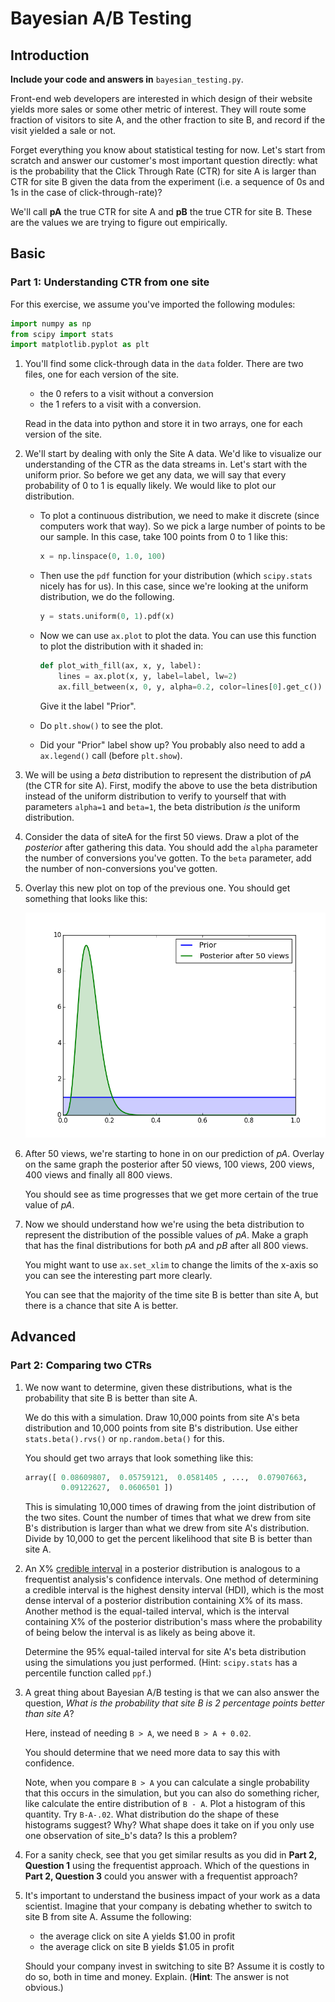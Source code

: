 # Bayesian A/B Testing

## Introduction

**Include your code and answers in** `bayesian_testing.py`.

Front-end web developers are interested in which design of their website yields more sales or some other metric of interest. They will route some fraction of visitors to site A, and the other fraction to site B, and record if the visit yielded a sale or not.

Forget everything you know about statistical testing for now. Let's start from scratch and answer our customer's most important question directly: what is the probability that the Click Through Rate (CTR) for site A is larger than CTR for site B given the data from the experiment (i.e. a sequence of 0s and 1s in the case of click-through-rate)?

We'll call **pA** the true CTR for site A and **pB** the true CTR for site B. These are the values we are trying to figure out empirically.

## Basic

### Part 1: Understanding CTR from one site

For this exercise, we assume you've imported the following modules:

```python
import numpy as np
from scipy import stats
import matplotlib.pyplot as plt
```

1. You'll find some click-through data in the `data` folder. There are two files, one for each version of the site.
    * the 0 refers to a visit without a conversion
    * the 1 refers to a visit with a conversion.

    Read in the data into python and store it in two arrays, one for each version of the site.

2. We'll start by dealing with only the Site A data. We'd like to visualize our understanding of the CTR as the data streams in. Let's start with the uniform prior. So before we get any data, we will say that every probability of 0 to 1 is equally likely. We would like to plot our distribution.

    * To plot a continuous distribution, we need to make it discrete (since computers work that way). So we pick a large number of points to be our sample. In this case, take 100 points from 0 to 1 like this:

        ```python
        x = np.linspace(0, 1.0, 100)
        ```

    * Then use the `pdf` function for your distribution (which `scipy.stats` nicely has for us). In this case, since we're looking at the uniform distribution, we do the following.

        ```python
        y = stats.uniform(0, 1).pdf(x)
        ```

    * Now we can use `ax.plot` to plot the data. You can use this function to plot the distribution with it shaded in:

        ```python
        def plot_with_fill(ax, x, y, label):
            lines = ax.plot(x, y, label=label, lw=2)
            ax.fill_between(x, 0, y, alpha=0.2, color=lines[0].get_c())
        ```

        Give it the label "Prior".

    * Do `plt.show()` to see the plot.

    * Did your "Prior" label show up? You probably also need to add a `ax.legend()` call (before `plt.show`).

3. We will be using a *beta* distribution to represent the distribution of *pA* (the CTR for site A). First, modify the above to use the beta distribution instead of the uniform distribution to verify to yourself that with parameters `alpha=1` and `beta=1`, the beta distribution *is* the uniform distribution.

4. Consider the data of siteA for the first 50 views. Draw a plot of the *posterior* after gathering this data. You should add the `alpha` parameter the number of conversions you've gotten. To the `beta` parameter, add the number of non-conversions you've gotten.

5. Overlay this new plot on top of the previous one. You should get something that looks like this:

    ![Prior and Posterior](images/prior_posterior.png)

6. After 50 views, we're starting to hone in on our prediction of *pA*. Overlay on the same graph the posterior after 50 views, 100 views, 200 views, 400 views and finally all 800 views.

    You should see as time progresses that we get more certain of the true value of *pA*.

7. Now we should understand how we're using the beta distribution to represent the distribution of the possible values of *pA*. Make a graph that has the final distributions for both *pA* and *pB* after all 800 views.

    You might want to use `ax.set_xlim` to change the limits of the x-axis so you can see the interesting part more clearly.

    You can see that the majority of the time site B is better than site A, but there is a chance that site A is better.

## Advanced

### Part 2: Comparing two CTRs

1. We now want to determine, given these distributions, what is the probability that site B is better than site A.

    We do this with a simulation. Draw 10,000 points from site A's beta distribution and 10,000 points from site B's distribution. Use either `stats.beta().rvs()` or `np.random.beta()` for this.

    You should get two arrays that look something like this:

    ```python
    array([ 0.08609807,  0.05759121,  0.0581405 , ...,  0.07907663,
            0.09122627,  0.0606501 ])
    ```

    This is simulating 10,000 times of drawing from the joint distribution of the two sites. Count the number of times that what we drew from site B's distribution is larger than what we drew from site A's distribution. Divide by 10,000 to get the percent likelihood that site B is better than site A.

2. An X% [credible interval](https://en.wikipedia.org/wiki/Credible_interval) in a posterior distribution is analogous to a frequentist analysis's confidence intervals. One method of determining a credible interval is the highest density interval (HDI), which is the most dense interval of a posterior distribution containing X% of its mass. Another method is the equal-tailed interval, which is the interval containing X% of the posterior distribution's mass where the probability of being below the interval is as likely as being above it.

    Determine the 95% equal-tailed interval for site A's beta distribution using the simulations you just performed. (Hint: `scipy.stats` has a percentile function called `ppf`.)

3. A great thing about Bayesian A/B testing is that we can also answer the question, *What is the probability that site B is 2 percentage points better than site A*?

    Here, instead of needing `B > A`, we need `B > A + 0.02`.

    You should determine that we need more data to say this with confidence.

    Note, when you compare `B > A` you can calculate a single probability that this occurs in the simulation, but you can also do something richer, like calculate the
    entire distribution of `B - A`. Plot a histogram of this quantity. Try `B-A-.02`. What distribution do the shape of these histograms suggest? Why? What shape does it take on if you only use one observation of site_b's data? Is this a problem?

4. For a sanity check, see that you get similar results as you did in **Part 2, Question 1** using the frequentist approach. Which of the questions in **Part 2, Question 3**  could you answer with a frequentist approach?

5. It's important to understand the business impact of your work as a data scientist. Imagine that your company is debating whether to switch to site B from site A. Assume the following:
    * the average click on site A yields $1.00 in profit
    * the average click on site B yields $1.05 in profit

    Should your company invest in switching to site B? Assume it is costly to do so, both in time and money. Explain. (**Hint**: The answer is not obvious.)

